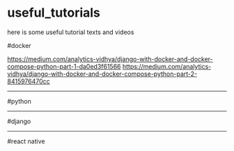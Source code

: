 # useful_tutorials
here is some useful tutorial texts and videos

#docker

https://medium.com/analytics-vidhya/django-with-docker-and-docker-compose-python-part-1-da0ed3f61566
https://medium.com/analytics-vidhya/django-with-docker-and-docker-compose-python-part-2-8415976470cc

_______________________
#python

_______________________
#django



________________________
#react native
